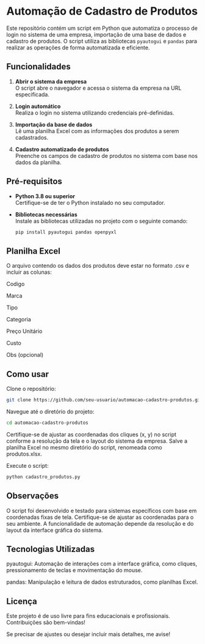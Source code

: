 # Automação de Cadastro de Produtos

Este repositório contém um script em Python que automatiza o processo de login no sistema de uma empresa, importação de uma base de dados e cadastro de produtos. O script utiliza as bibliotecas `pyautogui` e `pandas` para realizar as operações de forma automatizada e eficiente.

## Funcionalidades

1. **Abrir o sistema da empresa**  
   O script abre o navegador e acessa o sistema da empresa na URL especificada.
   
2. **Login automático**  
   Realiza o login no sistema utilizando credenciais pré-definidas.

3. **Importação da base de dados**  
   Lê uma planilha Excel com as informações dos produtos a serem cadastrados.

4. **Cadastro automatizado de produtos**  
   Preenche os campos de cadastro de produtos no sistema com base nos dados da planilha.

## Pré-requisitos

- **Python 3.8 ou superior**  
  Certifique-se de ter o Python instalado no seu computador.

- **Bibliotecas necessárias**  
  Instale as bibliotecas utilizadas no projeto com o seguinte comando:
  ```bash
  pip install pyautogui pandas openpyxl

## Planilha Excel
    
O arquivo contendo os dados dos produtos deve estar no formato .csv e incluir as colunas:
   
   Codigo
    
   Marca
    
   Tipo
    
   Categoria
    
   Preço Unitário
    
   Custo
    
   Obs (opcional)


## Como usar

   Clone o repositório:
```bash
git clone https://github.com/seu-usuario/automacao-cadastro-produtos.git
```

Navegue até o diretório do projeto:
```bash
cd automacao-cadastro-produtos
```
Certifique-se de ajustar as coordenadas dos cliques (x, y) no script conforme a resolução da tela e o layout do sistema da empresa.
Salve a planilha Excel no mesmo diretório do script, renomeada como produtos.xlsx.

Execute o script:
```bash
python cadastro_produtos.py
```

## Observações

   O script foi desenvolvido e testado para sistemas específicos com base em coordenadas fixas de tela. Certifique-se de ajustar as coordenadas para o seu ambiente.
    A funcionalidade de automação depende da resolução e do layout da interface gráfica do sistema.

## Tecnologias Utilizadas

pyautogui: Automação de interações com a interface gráfica, como cliques, pressionamento de teclas e movimentação do mouse.
    
pandas: Manipulação e leitura de dados estruturados, como planilhas Excel.

## Licença

Este projeto é de uso livre para fins educacionais e profissionais. Contribuições são bem-vindas!

Se precisar de ajustes ou desejar incluir mais detalhes, me avise!

